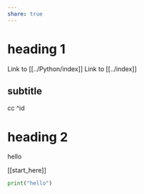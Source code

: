 ```yaml
---
share: true
---
```


# heading 1
Link to [[../Python/index]]
Link to [[../index]]


## subtitle
cc ^id

# heading 2
hello

[[start_here]]

```py
print("hello")
```